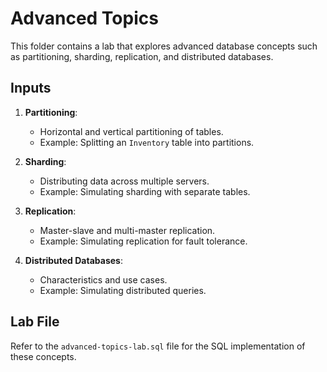 # Advanced Topics

This folder contains a lab that explores advanced database concepts such as partitioning, sharding, replication, and distributed databases.

## Inputs

1. **Partitioning**:
   - Horizontal and vertical partitioning of tables.
   - Example: Splitting an `Inventory` table into partitions.

2. **Sharding**:
   - Distributing data across multiple servers.
   - Example: Simulating sharding with separate tables.

3. **Replication**:
   - Master-slave and multi-master replication.
   - Example: Simulating replication for fault tolerance.

4. **Distributed Databases**:
   - Characteristics and use cases.
   - Example: Simulating distributed queries.

## Lab File
Refer to the `advanced-topics-lab.sql` file for the SQL implementation of these concepts.